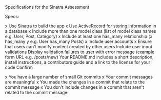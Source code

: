 Specifications for the Sinatra Assessment

Specs:

x Use Sinatra to build the app
x Use ActiveRecord for storing information in a database
x Include more than one model class (list of model class names e.g. User, Post, Category)
x Include at least one has_many relationship (x has_many y e.g. User has_many Posts)
x Include user accounts
x Ensure that users can't modify content created by other users
 Include user input validations
 Display validation failures to user with error message (example form URL e.g. /posts/new)
 Your README.md includes a short description, install instructions, a contributors guide and a link to the license for your code
Confirm

x You have a large number of small Git commits
x Your commit messages are meaningful
x You made the changes in a commit that relate to the commit message
x You don't include changes in a commit that aren't related to the commit message